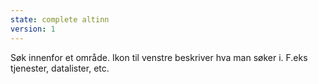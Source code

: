```yaml
---
state: complete altinn
version: 1
---
```

Søk innenfor et område. Ikon til venstre beskriver hva man søker i. F.eks tjenester, datalister, etc.
